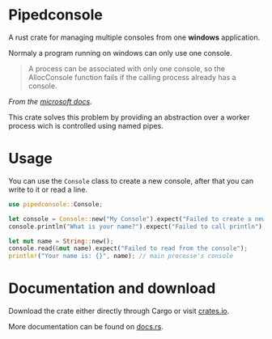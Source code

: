 
# Pipedconsole

A rust crate for managing multiple consoles from one **windows** application.

Normaly a program running on windows can only use one console.
> A process can be associated with only one console, so the AllocConsole 
> function fails if the calling process already has a console.

_From the [microsoft docs]._

This crate solves this problem by providing an abstraction over a worker process
wich is controlled using named pipes.

# Usage

You can use the `Console` class to create a new console, after that
you can write to it or read a line.

```rust
use pipedconsole::Console;

let console = Console::new("My Console").expect("Failed to create a new console");
console.println("What is your name?").expect("Failed to call println"); // a seperate console window

let mut name = String::new();
console.read(&mut name).expect("Failed to read from the console");
println!("Your name is: {}", name); // main processe's console
```

# Documentation and download

Download the crate either directly through Cargo or visit [crates.io].

More documentation can be found on [docs.rs].


[docs.rs]: https://docs.rs
[crates.io]: https://crates.io
[microsoft docs]: https://docs.microsoft.com/en-us/windows/console/allocconsole
